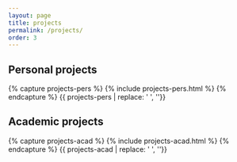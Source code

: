 ```yaml
---
layout: page
title: projects
permalink: /projects/
order: 3
---
```


<section class="content-box">

## Personal projects
{% capture projects-pers %}
{% include projects-pers.html %} 
{% endcapture %}
{{ projects-pers | replace: '    ', ''}}

</section>

<section class="content-box" markdown="1">

## Academic projects
{% capture projects-acad %}
{% include projects-acad.html %} 
{% endcapture %}
{{ projects-acad | replace: '    ', ''}}

</section>
